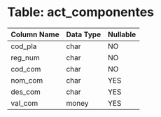 # Table: act_componentes

| Column Name | Data Type | Nullable |
|-------------|-----------|----------|
| cod_pla | char | NO |
| reg_num | char | NO |
| cod_com | char | NO |
| nom_com | char | YES |
| des_com | char | YES |
| val_com | money | YES |
